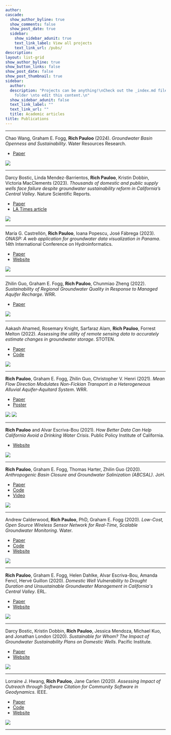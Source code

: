 ```yaml
---
author: 
cascade:
  show_author_byline: true
  show_comments: false
  show_post_date: true
  sidebar:
    show_sidebar_adunit: true
    text_link_label: View all projects
    text_link_url: /pubs/
description: 
layout: list-grid
show_author_byline: true
show_button_links: false
show_post_date: false
show_post_thumbnail: true
sidebar:
  author: 
  description: "Projects can be anything!\nCheck out the _index.md file in the /project
    folder \nto edit this content.\n"
  show_sidebar_adunit: false
  text_link_label: ""
  text_link_url: ""
  title: Academic articles 
title: Publications
---
```



***  

Chao Wang, Graham E. Fogg, **Rich Pauloo** (2024). _Groundwater Basin Openness and Sustainability_. Water Resources Research.  
- [Paper](https://agupubs.onlinelibrary.wiley.com/doi/full/10.1029/2023WR035446)  

![](img/abcsal2.png)


***  

Darcy Bostic, Linda Mendez-Barrientos, **Rich Pauloo**, Kristin Dobbin, Victoria MacClements  (2023). _Thousands of domestic and public supply wells face failure despite groundwater sustainability reform in California’s Central Valley_. Nature Scientific Reports.  
- [Paper](https://www.nature.com/articles/s41598-023-41379-9)  
- [LA Times article](https://www.latimes.com/environment/story/2023-09-20/thousands-of-central-valley-water-wells-risk-failure)  

![](img/nature_gsp.png)

***  

María G. Castrellón, **Rich Pauloo**, Ioana Popescu, José Fábrega (2023). _ONASP: A web application for groundwater data visualization in Panama_. 14th International Conference on Hydroinformatics.  
- [Paper](https://iopscience.iop.org/article/10.1088/1755-1315/1136/1/012028)  
- [Website](https://mgcastre.shinyapps.io/ONASP/)  

![](img/osnap.png)

*** 

Zhilin Guo, Graham E. Fogg, **Rich Pauloo**, Chunmiao Zheng (2022). _Sustainability of Regional Groundwater Quality in Response to Managed Aquifer Recharge_. WRR.  
- [Paper](https://doi.org/10.1029/2021WR031459)   

![](img/mar.png)

***  

Aakash Ahamed, Rosemary Knight, Sarfaraz Alam, **Rich Pauloo**, Forrest Melton (2022). _Assessing the utility of remote sensing data to accurately estimate changes in groundwater storage_. STOTEN.  
- [Paper](https://doi.org/10.1016/j.scitotenv.2021.150635)  
- [Code](https://github.com/kashingtonDC/RS_GW)  

![](img/hydra.png)  

***  

**Rich Pauloo**, Graham E. Fogg, Zhilin Guo, Christopher V. Henri (2021). _Mean Flow Direction Modulates Non-Fickian Transport in a Heterogeneous Alluvial Aquifer-Aquitard System_. WRR.  
- [Paper](https://doi.org/10.1029/2020WR028655)  
- [Poster](https://essoar.org/doi/10.1002/essoar.10501680.1)  

![](img/vhgr.png)
![](img/vhgr_part_traj.gif)

*** 

**Rich Pauloo** and Alvar Escriva-Bou (2021). _How Better Data Can Help California Avoid a Drinking Water Crisis_. Public Policy Institute of California.  
- [Website](https://www.ppic.org/blog/commentary-how-better-data-can-help-california-avoid-a-drinking-water-crisis/)  

![](img/ppic_well.png)

*** 

**Rich Pauloo**, Graham E. Fogg, Thomas Harter, Zhilin Guo (2020). _Anthropogenic Basin Closure and Groundwater Salinization (ABCSAL)_. JoH.  
- [Paper](https://doi.org/10.1016/j.jhydrol.2020.125787)  
- [Code](https://github.com/richpauloo/Monte-Carlo-Mixing-Model)  
- [Video](https://www.youtube.com/watch?v=FesGid9Qrwg)  
    
![](img/abcsal.png)

***  

Andrew Calderwood, **Rich Pauloo**, PhD, Graham E. Fogg (2020). _Low-Cost, Open Source Wireless Sensor Network for Real-Time, Scalable Groundwater Monitoring_. Water.  
- [Paper](https://doi.org/10.3390/w12041066)  
- [Code](https://github.com/richpauloo/cosumnes_shiny)  
- [Website](http://www.richpauloo.com/project/lcsn)  
  
![](img/lcsn.png)  
    
***  

**Rich Pauloo**, Graham E. Fogg, Helen Dahlke, Alvar Escriva-Bou, Amanda Fencl, Hervé Guillon (2020). _Domestic Well Vulnerability to Drought Duration and Unsustainable Groundwater Management in California's Central Valley_. ERL.  
- [Paper](https://doi.org/10.1088/1748-9326/ab6f10)  
- [Website](https://www.gspdrywells.com)  
    
![](img/well_failure.png)  

***  

Darcy Bostic, Kristin Dobbin, **Rich Pauloo**, Jessica Mendoza, Michael Kuo, and Jonathan London (2020). _Sustainable for Whom? The Impact of Groundwater Sustainability Plans on Domestic Wells_. Pacific Institute.  
- [Paper](https://pacinst.org/wp-content/uploads/2020/09/Sustainable-for-Whom_UC-Davis_Sept-2020.pdf)  
- [Website](https://www.gspdrywells.com)  
    
![](img/pacific_well.png)  

***  

Lorraine J. Hwang, **Rich Pauloo**, Jane Carlen (2020). _Assessing Impact of Outreach through Software Citation for Community Software in Geodynamics_. IEEE.  
- [Paper](https://doi.org/10.1109/MCSE.2019.2940221)  
- [Code](https://github.com/richpauloo/cig_nlp)  
- [Website](https://richpauloo.shinyapps.io/cig_nlp/)  

![](img/cig.png)  

***  
